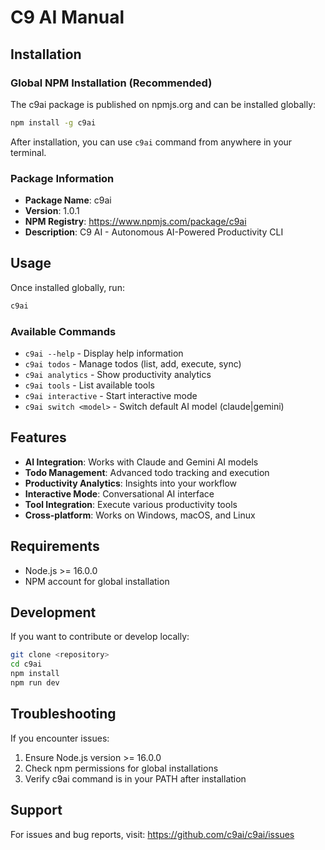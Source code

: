# C9 AI Manual

## Installation

### Global NPM Installation (Recommended)

The c9ai package is published on npmjs.org and can be installed globally:

```bash
npm install -g c9ai
```

After installation, you can use `c9ai` command from anywhere in your terminal.

### Package Information

- **Package Name**: c9ai
- **Version**: 1.0.1
- **NPM Registry**: https://www.npmjs.com/package/c9ai
- **Description**: C9 AI - Autonomous AI-Powered Productivity CLI

## Usage

Once installed globally, run:

```bash
c9ai
```

### Available Commands

- `c9ai --help` - Display help information
- `c9ai todos` - Manage todos (list, add, execute, sync)
- `c9ai analytics` - Show productivity analytics
- `c9ai tools` - List available tools
- `c9ai interactive` - Start interactive mode
- `c9ai switch <model>` - Switch default AI model (claude|gemini)

## Features

- **AI Integration**: Works with Claude and Gemini AI models
- **Todo Management**: Advanced todo tracking and execution
- **Productivity Analytics**: Insights into your workflow
- **Interactive Mode**: Conversational AI interface
- **Tool Integration**: Execute various productivity tools
- **Cross-platform**: Works on Windows, macOS, and Linux

## Requirements

- Node.js >= 16.0.0
- NPM account for global installation

## Development

If you want to contribute or develop locally:

```bash
git clone <repository>
cd c9ai
npm install
npm run dev
```

## Troubleshooting

If you encounter issues:

1. Ensure Node.js version >= 16.0.0
2. Check npm permissions for global installations
3. Verify c9ai command is in your PATH after installation

## Support

For issues and bug reports, visit: https://github.com/c9ai/c9ai/issues